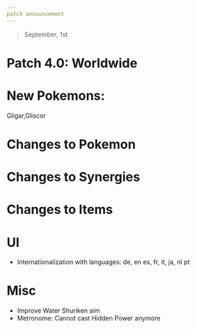 ```yaml
---
patch announcement
---
```


> September, 1st

# Patch 4.0: Worldwide

# New Pokemons:

Gligar,Gliscor

# Changes to Pokemon

# Changes to Synergies

# Changes to Items

# UI

- Internationalization with languages: de, en es, fr, it, ja, nl pt

# Misc

- Improve Water Shuriken aim
- Metronome: Cannot cast Hidden Power anymore
